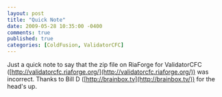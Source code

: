 ```yaml
---
layout: post
title: "Quick Note"
date: 2009-05-28 10:35:00 -0400
comments: true
published: true
categories: [ColdFusion, ValidatorCFC]
---
```


Just a quick note to say that the zip file on RiaForge for ValidatorCFC ([http://validatorcfc.riaforge.org/](http://validatorcfc.riaforge.org/)) was incorrect.  Thanks to Bill D ([http://brainbox.tv](http://brainbox.tv/)) for the head's up.